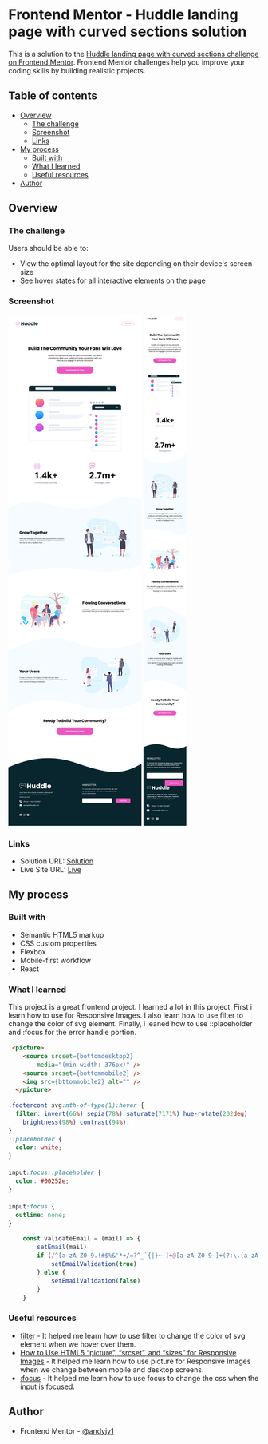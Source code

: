 # Frontend Mentor - Huddle landing page with curved sections solution

This is a solution to the [Huddle landing page with curved sections challenge on Frontend Mentor](https://www.frontendmentor.io/challenges/huddle-landing-page-with-curved-sections-5ca5ecd01e82137ec91a50f2). Frontend Mentor challenges help you improve your coding skills by building realistic projects. 

## Table of contents

- [Overview](#overview)
  - [The challenge](#the-challenge)
  - [Screenshot](#screenshot)
  - [Links](#links)
- [My process](#my-process)
  - [Built with](#built-with)
  - [What I learned](#what-i-learned)
  - [Useful resources](#useful-resources)
- [Author](#author)


## Overview

### The challenge

Users should be able to:

- View the optimal layout for the site depending on their device's screen size
- See hover states for all interactive elements on the page

### Screenshot

![](./screenshots/screenshot1.png)
![](./screenshots/screenshot2.png)


### Links

- Solution URL: [Solution](https://github.com/andyjv1/Huddle-Landing-Page-With-Curved-Sections-Master-.git)
- Live Site URL: [Live](https://your-live-site-url.com](https://rad-twilight-0322c7.netlify.app/))

## My process

### Built with

- Semantic HTML5 markup
- CSS custom properties
- Flexbox
- Mobile-first workflow
- React



### What I learned

This project is a great frontend project. I learned a lot in this project. First i learn how to use <picture></picture> for Responsive Images. I also learn how to use filter to change the color of svg element. Finally, i leaned how to use ::placeholder and :focus for the error handle portion.

```html
 <picture>
    <source srcset={bottomdesktop2}
        media="(min-width: 376px)" />
    <source srcset={bottommobile2} />
    <img src={bttommobile2} alt="" />
  </picture>
```
```css
.footercont svg:nth-of-type(1):hover {
  filter: invert(66%) sepia(78%) saturate(7171%) hue-rotate(202deg)
    brightness(98%) contrast(94%);
}
::placeholder {
  color: white;
}

input:focus::placeholder {
  color: #00252e;
}

input:focus {
  outline: none;
}
```
```js
    const validateEmail = (mail) => {
        setEmail(mail)
        if (/^[a-zA-Z0-9.!#$%&'*+/=?^_`{|}~-]+@[a-zA-Z0-9-]+(?:\.[a-zA-Z0-9-]+)*$/.test(mail)) {
            setEmailValidation(true)
        } else {
            setEmailValidation(false)
        }
    }
```


### Useful resources

- [filter](https://developer.mozilla.org/en-US/docs/Web/SVG/Element/filter) - It helped me learn how to use filter to change the color of svg element when we hover over them.
- [How to Use HTML5 “picture”, “srcset”, and “sizes” for Responsive Images](https://webdesign.tutsplus.com/tutorials/quick-tip-how-to-use-html5-picture-for-responsive-images--cms-21015) - It helped me learn how to use picture for Responsive Images when we change between mobile and desktop screens.
- [:focus](https://developer.mozilla.org/en-US/docs/Web/CSS/:focus) - It helped me learn how to use focus to change the css when the input is focused.

## Author

- Frontend Mentor - [@andyjv1](https://www.frontendmentor.io/profile/andyjv1)


